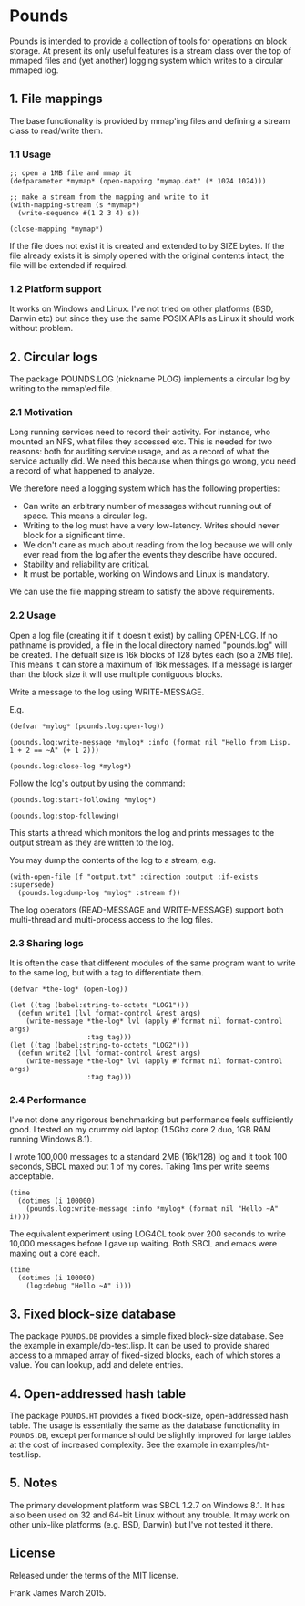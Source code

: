 # Pounds
Pounds is intended to provide a collection of tools for operations on block storage. At present its only useful
features is a stream class over the top of mmaped files and (yet another) logging system which writes to a circular mmaped log.

## 1. File mappings
The base functionality is provided by mmap'ing files and defining a stream class to read/write them. 

### 1.1 Usage

```
;; open a 1MB file and mmap it
(defparameter *mymap* (open-mapping "mymap.dat" (* 1024 1024)))

;; make a stream from the mapping and write to it
(with-mapping-stream (s *mymap*)
  (write-sequence #(1 2 3 4) s))

(close-mapping *mymap*)
```

If the file does not exist it is created and extended to by SIZE bytes. If the file already 
exists it is simply opened with the original contents intact, the file will be extended if required.

### 1.2 Platform support
It works on Windows and Linux. I've not tried on other platforms (BSD, Darwin etc) but since they use the same 
POSIX APIs as Linux it should work without problem. 

## 2. Circular logs
The package POUNDS.LOG (nickname PLOG) implements a circular log by writing to the mmap'ed file. 

### 2.1 Motivation
Long running services need to record their activity. For instance, who mounted an NFS, what files they 
accessed etc. This is needed for two reasons: both for auditing service usage, and as a record of what 
the service actually did. We need this because when things go wrong, you need a record of what happened
to analyze. 

We therefore need a logging system which has the following properties:
* Can write an arbitrary number of messages without running out of space. This means a circular log.
* Writing to the log must have a very low-latency. Writes should never block for a significant time.
* We don't care as much about reading from the log because we will only ever read from the 
log after the events they describe have occured. 
* Stability and reliability are critical.
* It must be portable, working on Windows and Linux is mandatory.

We can use the file mapping stream to satisfy the above requirements.

### 2.2 Usage

Open a log file (creating it if it doesn't exist) by calling OPEN-LOG. If no pathname 
is provided, a file in the local directory named "pounds.log" will be created. 
The defualt size is 16k blocks of 128 bytes each (so a 2MB file). This means it can 
store a maximum of 16k messages. If a message is larger than the block size it will 
use multiple contiguous blocks.

Write a message to the log using WRITE-MESSAGE.

E.g.
```
(defvar *mylog* (pounds.log:open-log))

(pounds.log:write-message *mylog* :info (format nil "Hello from Lisp. 1 + 2 == ~A" (+ 1 2)))

(pounds.log:close-log *mylog*)
```

Follow the log's output by using the command:
```
(pounds.log:start-following *mylog*)

(pounds.log:stop-following)
``` 
This starts a thread which monitors the log and prints messages to the output stream 
as they are written to the log. 

You may dump the contents of the log to a stream, e.g.
```
(with-open-file (f "output.txt" :direction :output :if-exists :supersede)
  (pounds.log:dump-log *mylog* :stream f))
```

The log operators (READ-MESSAGE and WRITE-MESSAGE) support both multi-thread and multi-process access to the log files.

### 2.3 Sharing logs

It is often the case that different modules of the same program want to write to the same log, but 
with a tag to differentiate them. 
```
(defvar *the-log* (open-log))

(let ((tag (babel:string-to-octets "LOG1")))
  (defun write1 (lvl format-control &rest args)
    (write-message *the-log* lvl (apply #'format nil format-control args) 
                   :tag tag)))
(let ((tag (babel:string-to-octets "LOG2")))
  (defun write2 (lvl format-control &rest args)
    (write-message *the-log* lvl (apply #'format nil format-control args)
                   :tag tag)))
```

### 2.4 Performance

I've not done any rigorous benchmarking but performance feels sufficiently good. I tested on my 
crummy old laptop (1.5Ghz core 2 duo, 1GB RAM running Windows 8.1).


I wrote 100,000 messages to a standard 2MB (16k/128) log and it took 100 seconds, SBCL maxed out 1 of my cores. 
Taking 1ms per write seems acceptable. 
```
(time
  (dotimes (i 100000)
    (pounds.log:write-message :info *mylog* (format nil "Hello ~A" i))))
```

The equivalent experiment using LOG4CL took over 200 seconds to write 10,000 messages 
before I gave up waiting. Both SBCL and emacs were maxing out a core each. 
```
(time  
  (dotimes (i 100000)
    (log:debug "Hello ~A" i)))
```

## 3. Fixed block-size database
The package `POUNDS.DB` provides a simple fixed block-size database. See the example in example/db-test.lisp.
It can be used to provide shared access to a mmaped array of fixed-sized blocks, each of which stores a value.
You can lookup, add and delete entries.

## 4. Open-addressed hash table
The package `POUNDS.HT` provides a fixed block-size, open-addressed hash table. The usage is essentially the same as the database functionality in `POUNDS.DB`, except performance should be slightly improved for large tables at the cost of increased complexity. See the example in examples/ht-test.lisp.

## 5. Notes

The primary development platform was SBCL 1.2.7 on Windows 8.1. It has also been used on 32 and 64-bit Linux 
without any trouble. It may work on other unix-like platforms (e.g. BSD, Darwin) but I've not tested it there. 

## License

Released under the terms of the MIT license.

Frank James
March 2015.